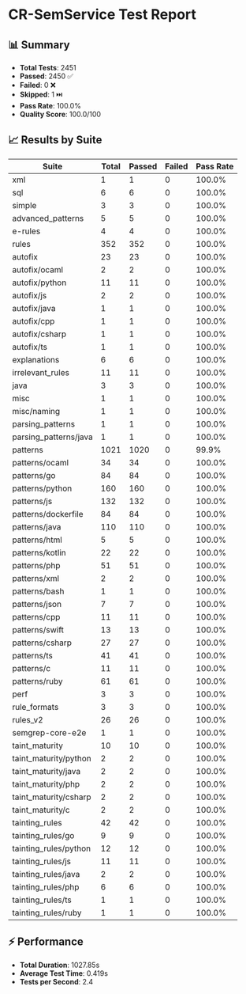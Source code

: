 # CR-SemService Test Report

## 📊 Summary

- **Total Tests**: 2451
- **Passed**: 2450 ✅
- **Failed**: 0 ❌
- **Skipped**: 1 ⏭️
- **Pass Rate**: 100.0%
- **Quality Score**: 100.0/100

## 📈 Results by Suite

| Suite | Total | Passed | Failed | Pass Rate |
|-------|-------|--------|--------|----------|
| xml | 1 | 1 | 0 | 100.0% |
| sql | 6 | 6 | 0 | 100.0% |
| simple | 3 | 3 | 0 | 100.0% |
| advanced_patterns | 5 | 5 | 0 | 100.0% |
| e-rules | 4 | 4 | 0 | 100.0% |
| rules | 352 | 352 | 0 | 100.0% |
| autofix | 23 | 23 | 0 | 100.0% |
| autofix/ocaml | 2 | 2 | 0 | 100.0% |
| autofix/python | 11 | 11 | 0 | 100.0% |
| autofix/js | 2 | 2 | 0 | 100.0% |
| autofix/java | 1 | 1 | 0 | 100.0% |
| autofix/cpp | 1 | 1 | 0 | 100.0% |
| autofix/csharp | 1 | 1 | 0 | 100.0% |
| autofix/ts | 1 | 1 | 0 | 100.0% |
| explanations | 6 | 6 | 0 | 100.0% |
| irrelevant_rules | 11 | 11 | 0 | 100.0% |
| java | 3 | 3 | 0 | 100.0% |
| misc | 1 | 1 | 0 | 100.0% |
| misc/naming | 1 | 1 | 0 | 100.0% |
| parsing_patterns | 1 | 1 | 0 | 100.0% |
| parsing_patterns/java | 1 | 1 | 0 | 100.0% |
| patterns | 1021 | 1020 | 0 | 99.9% |
| patterns/ocaml | 34 | 34 | 0 | 100.0% |
| patterns/go | 84 | 84 | 0 | 100.0% |
| patterns/python | 160 | 160 | 0 | 100.0% |
| patterns/js | 132 | 132 | 0 | 100.0% |
| patterns/dockerfile | 84 | 84 | 0 | 100.0% |
| patterns/java | 110 | 110 | 0 | 100.0% |
| patterns/html | 5 | 5 | 0 | 100.0% |
| patterns/kotlin | 22 | 22 | 0 | 100.0% |
| patterns/php | 51 | 51 | 0 | 100.0% |
| patterns/xml | 2 | 2 | 0 | 100.0% |
| patterns/bash | 1 | 1 | 0 | 100.0% |
| patterns/json | 7 | 7 | 0 | 100.0% |
| patterns/cpp | 11 | 11 | 0 | 100.0% |
| patterns/swift | 13 | 13 | 0 | 100.0% |
| patterns/csharp | 27 | 27 | 0 | 100.0% |
| patterns/ts | 41 | 41 | 0 | 100.0% |
| patterns/c | 11 | 11 | 0 | 100.0% |
| patterns/ruby | 61 | 61 | 0 | 100.0% |
| perf | 3 | 3 | 0 | 100.0% |
| rule_formats | 3 | 3 | 0 | 100.0% |
| rules_v2 | 26 | 26 | 0 | 100.0% |
| semgrep-core-e2e | 1 | 1 | 0 | 100.0% |
| taint_maturity | 10 | 10 | 0 | 100.0% |
| taint_maturity/python | 2 | 2 | 0 | 100.0% |
| taint_maturity/java | 2 | 2 | 0 | 100.0% |
| taint_maturity/php | 2 | 2 | 0 | 100.0% |
| taint_maturity/csharp | 2 | 2 | 0 | 100.0% |
| taint_maturity/c | 2 | 2 | 0 | 100.0% |
| tainting_rules | 42 | 42 | 0 | 100.0% |
| tainting_rules/go | 9 | 9 | 0 | 100.0% |
| tainting_rules/python | 12 | 12 | 0 | 100.0% |
| tainting_rules/js | 11 | 11 | 0 | 100.0% |
| tainting_rules/java | 2 | 2 | 0 | 100.0% |
| tainting_rules/php | 6 | 6 | 0 | 100.0% |
| tainting_rules/ts | 1 | 1 | 0 | 100.0% |
| tainting_rules/ruby | 1 | 1 | 0 | 100.0% |

## ⚡ Performance

- **Total Duration**: 1027.85s
- **Average Test Time**: 0.419s
- **Tests per Second**: 2.4

